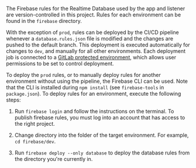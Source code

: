 <!--
SPDX-FileCopyrightText: Copyright 2022 Opal Health Informatics Group at the Research Institute of the McGill University Health Centre <john.kildea@mcgill.ca>

SPDX-License-Identifier: AGPL-3.0-or-later
-->

The Firebase rules for the Realtime Database used by the app and listener are version-controlled in this project.
Rules for each environment can be found in the `firebase` directory.

With the exception of `prod`, rules can be deployed by the CI/CD pipeline whenever a `database.rules.json`
file is modified and the changes are pushed to the default branch.
This deployment is executed automatically for changes to `dev`, and manually for all other environments.
Each deployment job is connected to a [GitLab protected environment](https://docs.gitlab.com/ee/ci/environments/protected_environments.html),
which allows user permissions to be set to control deployment.

To deploy the `prod` rules, or to manually deploy rules for another environment without using the pipeline, the Firebase CLI can be used.
Note that the CLI is installed during `npm install` (see `firebase-tools` in `package.json`). To deploy rules for an
environment, execute the following steps:

1. Run `firebase login` and follow the instructions on the terminal. To publish firebase rules, you must log into
   an account that has access to the right project.

2. Change directory into the folder of the target environment. For example, `cd firebase/dev`.

3. Run `firebase deploy --only database` to deploy the database rules from the directory you're currently in.
